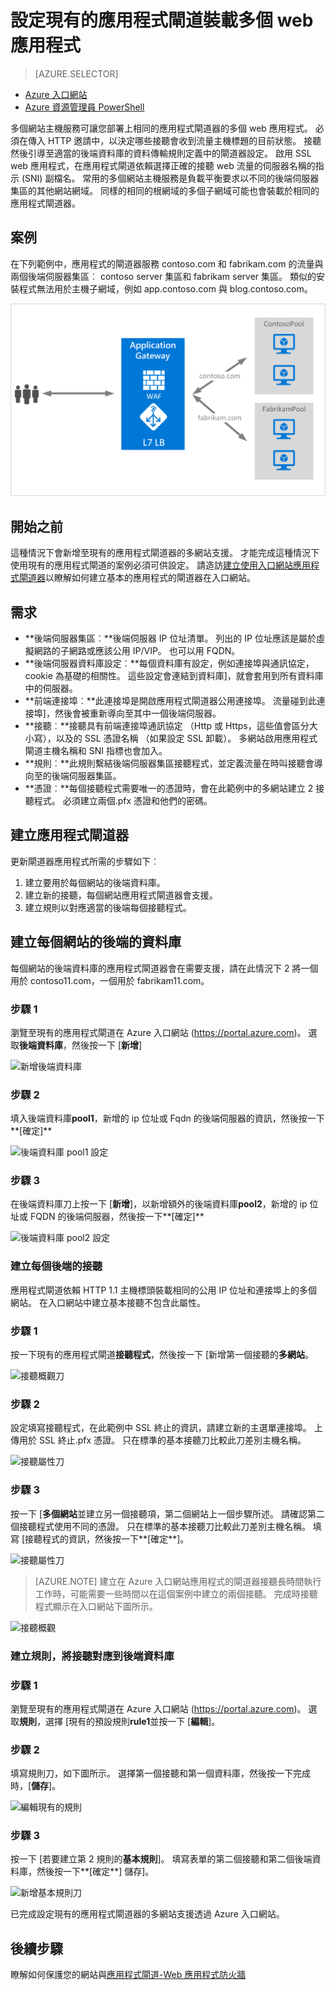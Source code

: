 <properties
   pageTitle="設定現有的應用程式閘道裝載 Azure 入口網站中的多個網站 |Microsoft Azure"
   description="本頁面提供設定現有的 Azure 應用程式閘道裝載於相同閘道 Azure 入口網站的多個 web 應用程式的指示進行。"
   documentationCenter="na"
   services="application-gateway"
   authors="georgewallace"
   manager="carmonm"
   editor="tysonn"/>
<tags
   ms.service="application-gateway"
   ms.devlang="na"
   ms.topic="article"
   ms.tgt_pltfrm="na"
   ms.workload="infrastructure-services"
   ms.date="10/25/2016"
   ms.author="gwallace"/>


# <a name="configure-an-existing-application-gateway-for-hosting-multiple-web-applications"></a>設定現有的應用程式閘道裝載多個 web 應用程式

> [AZURE.SELECTOR]
- [Azure 入口網站](application-gateway-create-multisite-portal.md)
- [Azure 資源管理員 PowerShell](application-gateway-create-multisite-azureresourcemanager-powershell.md)

多個網站主機服務可讓您部署上相同的應用程式閘道器的多個 web 應用程式。 必須在傳入 HTTP 邀請中，以決定哪些接聽會收到流量主機標題的目前狀態。 接聽然後引導至適當的後端資料庫的資料傳輸規則定義中的閘道器設定。 啟用 SSL web 應用程式，在應用程式閘道依賴選擇正確的接聽 web 流量的伺服器名稱的指示 (SNI) 副檔名。 常用的多個網站主機服務是負載平衡要求以不同的後端伺服器集區的其他網站網域。 同樣的相同的根網域的多個子網域可能也會裝載於相同的應用程式閘道器。

## <a name="scenario"></a>案例

在下列範例中，應用程式的閘道器服務 contoso.com 和 fabrikam.com 的流量與兩個後端伺服器集區︰ contoso server 集區和 fabrikam server 集區。 類似的安裝程式無法用於主機子網域，例如 app.contoso.com 與 blog.contoso.com。

![多站台的案例][multisite]

## <a name="before-you-begin"></a>開始之前

這種情況下會新增至現有的應用程式閘道器的多網站支援。 才能完成這種情況下使用現有的應用程式閘道的案例必須可供設定。 請造訪[建立使用入口網站應用程式閘道器](./application-gateway-create-gateway-portal.md)以瞭解如何建立基本的應用程式的閘道器在入口網站。

## <a name="requirements"></a>需求

- **後端伺服器集區︰**後端伺服器 IP 位址清單。 列出的 IP 位址應該是屬於虛擬網路的子網路或應該公用 IP/VIP。 也可以用 FQDN。
- **後端伺服器資料庫設定︰**每個資料庫有設定，例如連接埠與通訊協定，cookie 為基礎的相關性。 這些設定會連結到資料庫]，就會套用到所有資料庫中的伺服器。
- **前端連接埠︰**此連接埠是開啟應用程式閘道器公用連接埠。 流量碰到此連接埠]，然後會被重新導向至其中一個後端伺服器。
- **接聽︰**接聽具有前端連接埠通訊協定 （Http 或 Https，這些值會區分大小寫），以及的 SSL 憑證名稱 （如果設定 SSL 卸載）。 多網站啟用應用程式閘道主機名稱和 SNI 指標也會加入。
- **規則︰**此規則繫結後端伺服器集區接聽程式，並定義流量在時叫接聽會導向至的後端伺服器集區。
- **憑證︰**每個接聽程式需要唯一的憑證時，會在此範例中的多網站建立 2 接聽程式。 必須建立兩個.pfx 憑證和他們的密碼。

## <a name="create-an-application-gateway"></a>建立應用程式閘道器

更新閘道器應用程式所需的步驟如下︰

1. 建立要用於每個網站的後端資料庫。
2. 建立新的接聽，每個網站應用程式閘道器會支援。
3. 建立規則以對應適當的後端每個接聽程式。

## <a name="create-back-end-pools-for-each-site"></a>建立每個網站的後端的資料庫

每個網站的後端資料庫的應用程式閘道器會在需要支援，請在此情況下 2 將一個用於 contoso11.com，一個用於 fabrikam11.com。

### <a name="step-1"></a>步驟 1

瀏覽至現有的應用程式閘道在 Azure 入口網站 (https://portal.azure.com)。 選取**後端資料庫**，然後按一下 [**新增**]

![新增後端資料庫][7]

### <a name="step-2"></a>步驟 2

填入後端資料庫**pool1**，新增的 ip 位址或 Fqdn 的後端伺服器的資訊，然後按一下**[確定]**

![後端資料庫 pool1 設定][8]

### <a name="step-3"></a>步驟 3

在後端資料庫刀上按一下 [**新增**]，以新增額外的後端資料庫**pool2**，新增的 ip 位址或 FQDN 的後端伺服器，然後按一下**[確定]**

![後端資料庫 pool2 設定][9]

### <a name="create-listeners-for-each-back-end"></a>建立每個後端的接聽

應用程式閘道依賴 HTTP 1.1 主機標頭裝載相同的公用 IP 位址和連接埠上的多個網站。 在入口網站中建立基本接聽不包含此屬性。

### <a name="step-1"></a>步驟 1

按一下現有的應用程式閘道**接聽程式**，然後按一下 [新增第一個接聽的**多網站**。

![接聽概觀刀][1]

### <a name="step-2"></a>步驟 2

設定填寫接聽程式，在此範例中 SSL 終止的資訊，請建立新的主選單連接埠。 上傳用於 SSL 終止.pfx 憑證。 只在標準的基本接聽刀比較此刀差別主機名稱。

![接聽屬性刀][2]

### <a name="step-3"></a>步驟 3

按一下 [**多個網站**並建立另一個接聽項，第二個網站上一個步驟所述。 請確認第二個接聽程式使用不同的憑證。 只在標準的基本接聽刀比較此刀差別主機名稱。 填寫 [接聽程式的資訊，然後按一下**[確定**]。

![接聽屬性刀][3]

> [AZURE.NOTE] 建立在 Azure 入口網站應用程式的閘道器接聽長時間執行工作時，可能需要一些時間以在這個案例中建立的兩個接聽。 完成時接聽程式顯示在入口網站下圖所示。

![接聽概觀][4]

### <a name="create-rules-to-map-listeners-to-backend-pools"></a>建立規則，將接聽對應到後端資料庫

### <a name="step-1"></a>步驟 1

瀏覽至現有的應用程式閘道在 Azure 入口網站 (https://portal.azure.com)。 選取**規則**，選擇 [現有的預設規則**rule1**並按一下 [**編輯**]。

### <a name="step-2"></a>步驟 2

填寫規則刀，如下圖所示。 選擇第一個接聽和第一個資料庫，然後按一下完成時，[**儲存**]。

![編輯現有的規則][6]

### <a name="step-3"></a>步驟 3

按一下 [若要建立第 2 規則的**基本規則**]。 填寫表單的第二個接聽和第二個後端資料庫，然後按一下**[確定**] 儲存]。

![新增基本規則刀][10]

已完成設定現有的應用程式閘道器的多網站支援透過 Azure 入口網站。

## <a name="next-steps"></a>後續步驟

瞭解如何保護您的網站與[應用程式閘道-Web 應用程式防火牆](application-gateway-webapplicationfirewall-overview.md)

<!--Image references-->
[1]: ./media/application-gateway-create-multisite-portal/figure1.png
[2]: ./media/application-gateway-create-multisite-portal/figure2.png
[3]: ./media/application-gateway-create-multisite-portal/figure3.png
[4]: ./media/application-gateway-create-multisite-portal/figure4.png
[5]: ./media/application-gateway-create-multisite-portal/figure5.png
[6]: ./media/application-gateway-create-multisite-portal/figure6.png
[7]: ./media/application-gateway-create-multisite-portal/figure7.png
[8]: ./media/application-gateway-create-multisite-portal/figure8.png
[9]: ./media/application-gateway-create-multisite-portal/figure9.png
[10]: ./media/application-gateway-create-multisite-portal/figure10.png
[multisite]: ./media/application-gateway-create-multisite-portal/multisite.png
